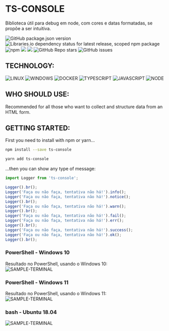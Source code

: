 # TS-CONSOLE  
Biblioteca útil para debug em node, com cores e datas formatadas, se propõe a ser intuitiva.  
  
![GitHub package.json version](https://img.shields.io/github/package-json/v/marcusyoda/ts-console)
![Libraries.io dependency status for latest release, scoped npm package](https://img.shields.io/librariesio/release/npm/af-scaffolder) ![npm](https://img.shields.io/npm/dy/ts-console) 
[![](https://img.shields.io/github/languages/code-size/badges/shields.svg)](https://github.com/marcusyoda/ts-console) 
[![](https://img.shields.io/github/last-commit/google/skia.svg)](https://github.com/marcusyoda/ts-console) 
![GitHub Repo stars](https://img.shields.io/github/stars/marcusyoda/ts-console)
![GitHub issues](https://img.shields.io/github/issues/marcusyoda/ts-console)
  
## TECHNOLOGY:  

![LINUX](https://img.shields.io/badge/Linux-FCC624?style=flat-square&logo=linux&logoColor=black)
![WINDOWS](https://img.shields.io/badge/Windows-navy?style=flat-square&logo=windows&logoColor=white)
![DOCKER](https://img.shields.io/badge/-Docker-2496ED?style=flat-square&logo=docker&logoColor=white)
![TYPESCRIPT](https://img.shields.io/badge/TypeScript-2d79c7?style=flat-square&logo=typescript&logoColor=white)
![JAVASCRIPT](https://img.shields.io/badge/-JavaScript-black?style=flat-square&logo=javascript&logoColor=yellow)
![NODE](https://img.shields.io/badge/-Nodejs-339933?style=flat-square&logo=Node.js&logoColor=white)


## WHO SHOULD USE:
Recommended for all those who want to collect and structure data from an HTML form.
  
## GETTING STARTED:
First you need to install with npm or yarn...  
```bash
npm install --save ts-console
```  

```bash
yarn add ts-console
```  
  
...then you can show any type of message:  
```js
import Logger from 'ts-console';

Logger().br();
Logger('Faça ou não faça, tentativa não há!').info();
Logger('Faça ou não faça, tentativa não há!').notice();
Logger().br();
Logger('Faça ou não faça, tentativa não há!').warn();
Logger().br();
Logger('Faça ou não faça, tentativa não há!').fail();
Logger('Faça ou não faça, tentativa não há!').err();
Logger().br();
Logger('Faça ou não faça, tentativa não há!').success();
Logger('Faça ou não faça, tentativa não há!').ok();
Logger().br();
```

### PowerShell - Windows 10
Resultado no PowerShell, usando o Windows 10:  
![SAMPLE-TERMINAL](https://raw.githubusercontent.com/marcusyoda/ts-console/main/screenshots/powershell-win11-terminal.png)  

### PowerShell - Windows 11
Resultado no PowerShell, usando o Windows 11:  
![SAMPLE-TERMINAL](https://raw.githubusercontent.com/marcusyoda/ts-console/main/screenshots/powershell-win11-terminal.png)  
  
### bash - Ubuntu 18.04
![SAMPLE-TERMINAL](https://raw.githubusercontent.com/marcusyoda/ts-console/main/screenshots/wsl_ubuntu_18-win11-terminal.png)  
